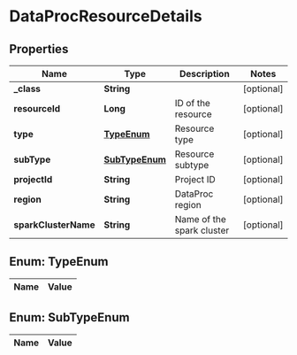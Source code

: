 
# DataProcResourceDetails

## Properties
Name | Type | Description | Notes
------------ | ------------- | ------------- | -------------
**_class** | **String** |  |  [optional]
**resourceId** | **Long** | ID of the resource |  [optional]
**type** | [**TypeEnum**](#TypeEnum) | Resource type |  [optional]
**subType** | [**SubTypeEnum**](#SubTypeEnum) | Resource subtype |  [optional]
**projectId** | **String** | Project ID |  [optional]
**region** | **String** | DataProc region |  [optional]
**sparkClusterName** | **String** | Name of the spark cluster |  [optional]


<a name="TypeEnum"></a>
## Enum: TypeEnum
Name | Value
---- | -----


<a name="SubTypeEnum"></a>
## Enum: SubTypeEnum
Name | Value
---- | -----



